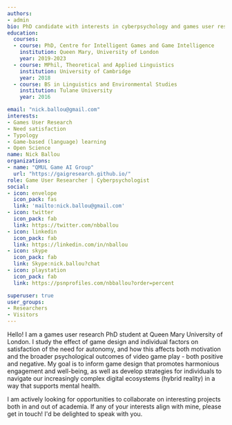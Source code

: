 ```yaml
---
authors:
- admin
bio: PhD candidate with interests in cyberpsychology and games user research, particularly with regard to game design's influence on need satisfaction and how that may interface with mental health and psychological effects of video game play.
education:
  courses:
  - course: PhD, Centre for Intelligent Games and Game Intelligence
    institution: Queen Mary, University of London
    year: 2019-2023
  - course: MPhil, Theoretical and Applied Linguistics
    institution: University of Cambridge
    year: 2018
  - course: BS in Linguistics and Environmental Studies
    institution: Tulane University
    year: 2016

email: "nick.ballou@gmail.com"
interests:
- Games User Research
- Need satisfaction
- Typology
- Game-based (language) learning
- Open Science
name: Nick Ballou
organizations:
- name: "QMUL Game AI Group"
  url: "https://gaigresearch.github.io/"
role: Game User Researcher | Cyberpsychologist 
social:
- icon: envelope
  icon_pack: fas
  link: 'mailto:nick.ballou@gmail.com'
- icon: twitter
  icon_pack: fab
  link: https://twitter.com/nbballou
- icon: linkedin
  icon_pack: fab
  link: https://linkedin.com/in/nballou
- icon: skype
  icon_pack: fab
  link: Skype:nick.ballou?chat
- icon: playstation
  icon_pack: fab
  link: https://psnprofiles.com/nbballou?order=percent

superuser: true
user_groups:
- Researchers
- Visitors
---
```

Hello! I am a games user research PhD student at Queen Mary University of London. I study the effect of game design and individual factors on satisfaction of the need for autonomy, and how this affects both motivation and the broader psychological outcomes of video game play - both positive and negative. My goal is to inform game design that promotes harmonious engagement and well-being, as well as develop strategies for individuals to navigate our increasingly complex digital ecosystems (hybrid reality) in a way that supports mental health.

I am actively looking for opportunities to collaborate on interesting projects both in and out of academia. If any of your interests align with mine, please get in touch! I'd be delighted to speak with you.

